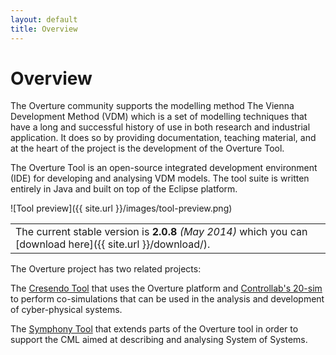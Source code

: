 ```yaml
---
layout: default
title: Overview
---
```


<link rel="stylesheet" href="css/releases.css">
<script src="http://code.jquery.com/jquery-1.11.1.min.js">
</script>
<script src="javascripts/moment-with-langs.js"></script>
<script src="javascripts/github-releases.js"></script>
<script>updateFrontPage();</script>


# Overview

<!--The Overture project is a community-based project aimed at developing open-source tools to support the modelling and analysis of the design and development of computer-based systems.
The Overture project is focused on supporting the modelling method [VDM: The Vienna Development Method](http://www.vdmportal.org/) which is a set of modelling techniques that have a long and successful history of use in both research and industrial application.-->

The Overture community  supports the modelling method The Vienna Development Method (VDM) which is a set of modelling techniques that have a long and successful history of use in both research and industrial application. It does so by providing documentation, teaching material, and at the heart of the project is the development of the Overture Tool. 

The Overture Tool is an open-source integrated development environment (IDE) for developing and analysing VDM models. The tool suite is written entirely in Java and built on top of the Eclipse platform.

![Tool preview]({{ site.url }}/images/tool-preview.png)

||
|----|
| The current stable version is <strong id="current-release-version">2.0.8</strong> <i id="current-release-data"> (May 2014) </i> which you can [download here]({{ site.url }}/download/).|

<div id="current-release"><div>

The Overture project has two related projects:

The [Cresendo Tool](http://crescendotool.org/) that uses the Overture platform and [Controllab's 20-sim](http://www.controllab.nl/en/products/20-sim.html) to perform co-simulations that can be used in the analysis and development of cyber-physical systems.

The [Symphony Tool](https://github.com/symphonytool/symphony) that extends parts of the Overture tool in order to support the CML aimed at describing and analysing System of Systems.

